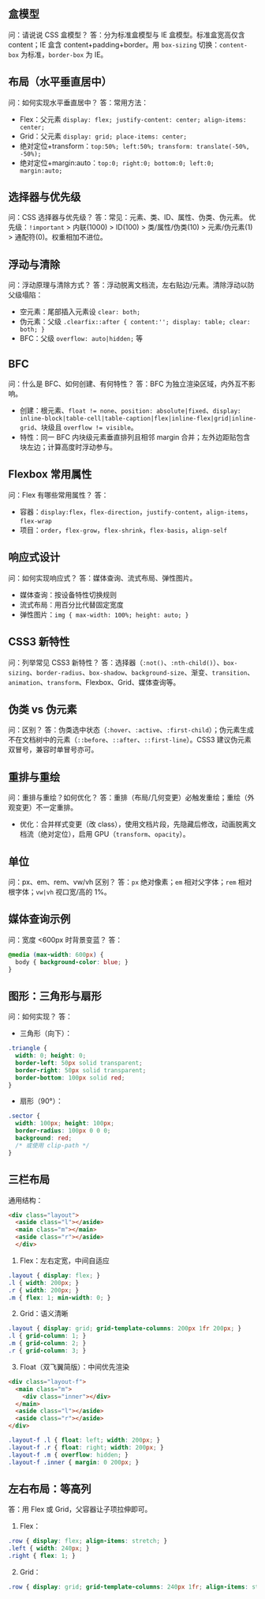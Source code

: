 ## 盒模型
问：请说说 CSS 盒模型？
答：分为标准盒模型与 IE 盒模型。标准盒宽高仅含 content；IE 盒含 content+padding+border。用 `box-sizing` 切换：`content-box` 为标准，`border-box` 为 IE。

## 布局（水平垂直居中）
问：如何实现水平垂直居中？
答：常用方法：
- Flex：父元素 `display: flex; justify-content: center; align-items: center;`
- Grid：父元素 `display: grid; place-items: center;`
- 绝对定位+transform：`top:50%; left:50%; transform: translate(-50%, -50%);`
- 绝对定位+margin:auto：`top:0; right:0; bottom:0; left:0; margin:auto;`

## 选择器与优先级
问：CSS 选择器与优先级？
答：常见：元素、类、ID、属性、伪类、伪元素。
优先级：`!important` > 内联(1000) > ID(100) > 类/属性/伪类(10) > 元素/伪元素(1) > 通配符(0)。权重相加不进位。

## 浮动与清除
问：浮动原理与清除方式？
答：浮动脱离文档流，左右贴边/元素。清除浮动以防父级塌陷：
- 空元素：尾部插入元素设 `clear: both;`
- 伪元素：父级 `.clearfix::after { content:''; display: table; clear: both; }`
- BFC：父级 `overflow: auto|hidden;` 等

## BFC
问：什么是 BFC、如何创建、有何特性？
答：BFC 为独立渲染区域，内外互不影响。
- 创建：根元素、`float != none`、`position: absolute|fixed`、`display: inline-block|table-cell|table-caption|flex|inline-flex|grid|inline-grid`、块级且 `overflow != visible`。
- 特性：同一 BFC 内块级元素垂直排列且相邻 margin 合并；左外边距贴包含块左边；计算高度时浮动参与。

## Flexbox 常用属性
问：Flex 有哪些常用属性？
答：
- 容器：`display:flex`，`flex-direction`，`justify-content`，`align-items`，`flex-wrap`
- 项目：`order`，`flex-grow`，`flex-shrink`，`flex-basis`，`align-self`

## 响应式设计
问：如何实现响应式？
答：媒体查询、流式布局、弹性图片。
- 媒体查询：按设备特性切换规则
- 流式布局：用百分比代替固定宽度
- 弹性图片：`img { max-width: 100%; height: auto; }`

## CSS3 新特性
问：列举常见 CSS3 新特性？
答：选择器（`:not()`、`:nth-child()`）、`box-sizing`、`border-radius`、`box-shadow`、`background-size`、渐变、`transition`、`animation`、`transform`、Flexbox、Grid、媒体查询等。

## 伪类 vs 伪元素
问：区别？
答：伪类选中状态（`:hover`、`:active`、`:first-child`）；伪元素生成不在文档树中的元素（`::before`、`::after`、`::first-line`）。CSS3 建议伪元素双冒号，兼容时单冒号亦可。

## 重排与重绘
问：重排与重绘？如何优化？
答：重排（布局/几何变更）必触发重绘；重绘（外观变更）不一定重排。
- 优化：合并样式变更（改 class），使用文档片段，先隐藏后修改，动画脱离文档流（绝对定位），启用 GPU（`transform`、`opacity`）。

## 单位
问：px、em、rem、vw/vh 区别？
答：`px` 绝对像素；`em` 相对父字体；`rem` 相对根字体；`vw|vh` 视口宽/高的 1%。

## 媒体查询示例
问：宽度 <600px 时背景变蓝？
答：
```css
@media (max-width: 600px) {
  body { background-color: blue; }
}
```

## 图形：三角形与扇形
问：如何实现？
答：
- 三角形（向下）：
```css
.triangle {
  width: 0; height: 0;
  border-left: 50px solid transparent;
  border-right: 50px solid transparent;
  border-bottom: 100px solid red;
}
```
- 扇形（90°）：
```css
.sector {
  width: 100px; height: 100px;
  border-radius: 100px 0 0 0;
  background: red;
  /* 或使用 clip-path */
}
```

## 三栏布局
通用结构：
```html
<div class="layout">
  <aside class="l"></aside>
  <main class="m"></main>
  <aside class="r"></aside>
  </div>
```

1) Flex：左右定宽，中间自适应
```css
.layout { display: flex; }
.l { width: 200px; }
.r { width: 200px; }
.m { flex: 1; min-width: 0; }
```

2) Grid：语义清晰
```css
.layout { display: grid; grid-template-columns: 200px 1fr 200px; }
.l { grid-column: 1; }
.m { grid-column: 2; }
.r { grid-column: 3; }
```

3) Float（双飞翼简版）：中间优先渲染
```html
<div class="layout-f">
  <main class="m">
    <div class="inner"></div>
  </main>
  <aside class="l"></aside>
  <aside class="r"></aside>
</div>
```
```css
.layout-f .l { float: left; width: 200px; }
.layout-f .r { float: right; width: 200px; }
.layout-f .m { overflow: hidden; }
.layout-f .inner { margin: 0 200px; }
```

## 左右布局：等高列
答：用 Flex 或 Grid，父容器让子项拉伸即可。

1) Flex：
```css
.row { display: flex; align-items: stretch; }
.left { width: 240px; }
.right { flex: 1; }
```

2) Grid：
```css
.row { display: grid; grid-template-columns: 240px 1fr; align-items: stretch; }
```